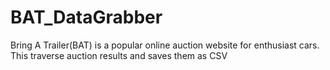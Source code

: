 # BAT_DataGrabber
Bring A Trailer(BAT) is a popular online auction website for enthusiast cars. This traverse auction results and saves them as CSV
